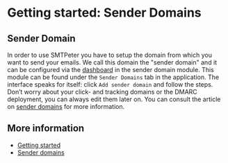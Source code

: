 # Getting started: Sender Domains

## Sender Domain

In order to use SMTPeter you have to setup the domain from which you want 
to send your emails. We call this domain the "sender domain" and it can 
be configured via the [dashboard](dashboard) in the sender domain module. 
This module can be found under the `Sender Domains` tab in the application. 
The interface speaks for itself: click `Add sender domain` and follow the steps.
Don’t worry about your click- and tracking domains or the DMARC deployment, 
you can always edit them later on. You can consult the article on 
[sender domains](./sender-domains) for more information.

## More information

* [Getting started](./introduction)
* [Sender domains](./sender-domains)
